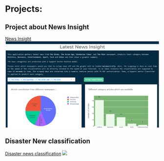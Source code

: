# Projects:

## Project about News Insight
[News Insight](https://github.com/mohitnagarkotibca/Projects/tree/master/News_Insight)
![](https://github.com/mohitnagarkotibca/Projects/blob/master/images/1.png?raw=true)

## Disaster New classification
[Disaster news classification](https://github.com/mohitnagarkotibca/Projects/tree/master/Disaster_news_classfier)
![](https://miro.medium.com/max/700/0*z9jqZsQ7JSTZGSZz.jpg)
